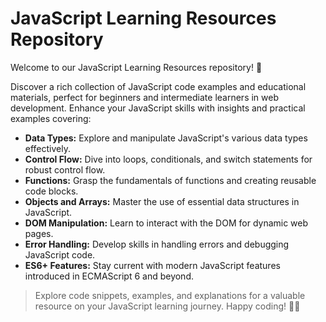 # JavaScript Learning Resources Repository

Welcome to our JavaScript Learning Resources repository! 🚀

Discover a rich collection of JavaScript code examples and educational materials, perfect for beginners and intermediate learners in web development. Enhance your JavaScript skills with insights and practical examples covering:

- **Data Types:** Explore and manipulate JavaScript's various data types effectively.
- **Control Flow:** Dive into loops, conditionals, and switch statements for robust control flow.
- **Functions:** Grasp the fundamentals of functions and creating reusable code blocks.
- **Objects and Arrays:** Master the use of essential data structures in JavaScript.
- **DOM Manipulation:** Learn to interact with the DOM for dynamic web pages.
- **Error Handling:** Develop skills in handling errors and debugging JavaScript code.
- **ES6+ Features:** Stay current with modern JavaScript features introduced in ECMAScript 6 and beyond.

> Explore code snippets, examples, and explanations for a valuable resource on your JavaScript learning journey. Happy coding! 🚀🔧
